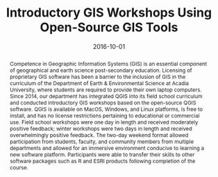 ---
abstract: "Competence in Geographic Information Systems (GIS) is an essential component of geographical and earth science post-secondary education. Licensing of proprietary GIS software has been a barrier to the inclusion of GIS in the curriculum of the Department of Earth & Environmental Science at Acadia University, where students are required to provide their own laptop computers. Since 2014, our department has integrated QGIS into its field school curriculum and conducted introductory GIS workshops based on the open-source QGIS software. QGIS is available on MacOS, Windows, and Linux platforms, is free to install, and has no license restrictions pertaining to educational or commercial use. Field school workshops were one day in length and received moderately positive feedback; winter workshops were two days in length and received overwhelmingly positive feedback. The two-day weekend format allowed participation from students, faculty, and community members from multiple departments and allowed for an immersive environment conducive to learning a new software platform. Participants were able to transfer their skills to other software packages such as R and ESRI products following completion of the course."
authors: ["admin", "I. S Spooner"]
date: "2016-10-01"
doi: ""
featured: false
image:
  caption: ""
  focal_point: ""
  preview_only: false
projects: []
publication: "Atlantic Division of the Canadian Association of Geographers"
publication_short: ""
publication_types: ["1"]
summary: ""
tags: []
title: "Introductory GIS Workshops Using Open-Source GIS Tools"
url_code: ""
url_dataset: ""
url_pdf: ""
url_poster: ""
url_project: ""
url_slides: ""
url_source: ""
url_video: ""
---